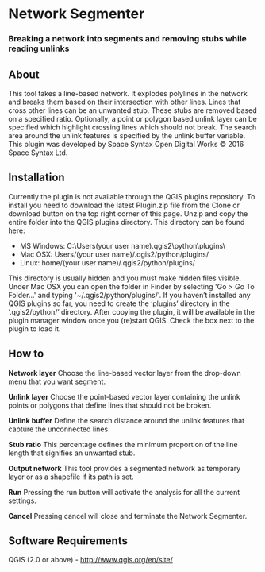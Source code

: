 # Network Segmenter
### Breaking a network into segments and removing stubs while reading unlinks

## About
This tool takes a line-based network. It explodes polylines in the network and breaks them based on their intersection with other lines. Lines that cross other lines can be an unwanted stub. These stubs are removed based on a specified ratio. Optionally, a point or polygon based unlink layer can be specified which highlight crossing lines which should not break. The search area around the unlink features is specified by the unlink buffer variable. This plugin was developed by Space Syntax Open Digital Works © 2016 Space Syntax Ltd.

## Installation
Currently the plugin is not available through the QGIS plugins repository. To install you need to download the latest Plugin.zip file from the Clone or download button on the top right corner of this page. Unzip and copy the entire folder into the QGIS plugins directory. This directory can be found here:

- MS Windows: C:\Users(your user name).qgis2\python\plugins\
- Mac OSX: Users/(your user name)/.qgis2/python/plugins/
- Linux: home/(your user name)/.qgis2/python/plugins/

This directory is usually hidden and you must make hidden files visible. Under Mac OSX you can open the folder in Finder by selecting 'Go > Go To Folder...' and typing '~/.qgis2/python/plugins/'. If you haven’t installed any QGIS plugins so far, you need to create the ‘plugins’ directory in the ‘.qgis2/python/’ directory. After copying the plugin, it will be available in the plugin manager window once you (re)start QGIS. Check the box next to the plugin to load it.

## How to
**Network layer**
Choose the line-based vector layer from the drop-down menu that you want segment.

**Unlink layer**
Choose the point-based vector layer containing the unlink points or polygons that define lines that should not be broken.

**Unlink buffer**
Define the search distance around the unlink features that capture the unconnected lines.

**Stub ratio**
This percentage defines the minimum proportion of the line length that signifies an unwanted stub.

**Output network**
This tool provides a segmented network as temporary layer or as a shapefile if its path is set.

**Run**
Pressing the run button will activate the analysis for all the current settings.

**Cancel**
Pressing cancel will close and terminate the Network Segmenter.

## Software Requirements
QGIS (2.0 or above) - http://www.qgis.org/en/site/
